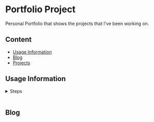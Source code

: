 # Portfolio Project

Personal Portfolio that shows the projects that I've been working on.
<br/>

## Content
* [Usage Information](#usage-information)
* [Blog](#blog)
* [Projects](#projects)

## Usage Information

<details>
<summary>Steps</summary>


* Clone the repository.
* Create project virtual environment inside **personal_portfolio** directory:

```
python3 -m venv env_perport
```

* Activate your virtual enviroment and install required python modules:
```
source env_perport/bin/activate
python -m pip install -r requirements.txt
```

* Go to Django project **personal_portfolio** directory and execute:
```
python manage.py makemigrations
python manage.py migrate
```

* Startup the Django server:
```
python manage.py runserver
```
</details>

<br/>

## Blog
